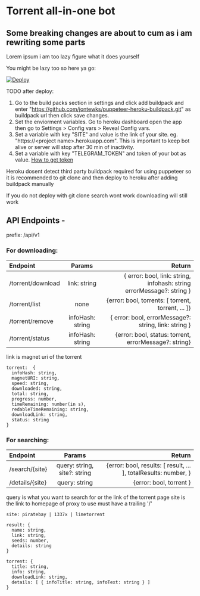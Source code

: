 # Torrent all-in-one bot

## Some breaking changes are about to cum as i am rewriting some parts 

Lorem ipsum i am too lazy figure what it does yourself

You might be lazy too so here ya go:

[![Deploy](https://www.herokucdn.com/deploy/button.svg)](https://heroku.com/deploy?template=https://github.com/patheticGeek/torrent-aio-bot)

TODO after deploy:
1. Go to the build packs section in settings and click add buildpack and enter "https://github.com/jontewks/puppeteer-heroku-buildpack.git" as buildpack url then click save changes.
2. Set the enviorment variables. Go to heroku dashboard open the app then go to Settings > Config vars > Reveal Config vars.
3. Set a variable with key "SITE" and value is the link of your site. eg. "https://\<project name>.herokuapp.com". This is important to keep bot alive or server will stop after 30 min of inactivity.
4. Set a variable with key "TELEGRAM_TOKEN" and token of your bot as value. [How to get token](https://core.telegram.org/bots/#creating-a-new-bot)

Heroku dosent detect third party buildpack required for using puppeteer so it is recommended to git clone and then deploy to heroku after adding buildpack manually

If you do not deploy with git clone search wont work downloading will still work

## API Endpoints -

prefix: /api/v1

### For downloading:

| Endpoint          |      Params      |                                                                Return |
| :---------------- | :--------------: | --------------------------------------------------------------------: |
| /torrent/download |   link: string   | { error: bool, link: string, infohash: string errorMessage?: string } |
| /torrent/list     |       none       |                    {error: bool, torrents: [ torrent, torrent, ... ]} |
| /torrent/remove   | infoHash: string |                  { error: bool, errorMessage?: string, link: string } |
| /torrent/status   | infoHash: string |                 {error: bool, status: torrent, errorMessage?: string} |

link is magnet uri of the torrent

```
torrent:  {
  infoHash: string,
  magnetURI: string,
  speed: string,
  downloaded: string,
  total: string,
  progress: number,
  timeRemaining: number(in s),
  redableTimeRemaining: string,
  downloadLink: string,
  status: string
}
```

### For searching:

| Endpoint        |            Params            |                                                          Return |
| :-------------- | :--------------------------: | --------------------------------------------------------------: |
| /search/{site}  | query: string, site?: string | {error: bool, results: [ result, ... ], totalResults: number, } |
| /details/{site} |        query: string         |                                         {error: bool, torrent } |

query is what you want to search for or the link of the torrent page
site is the link to homepage of proxy to use must have a trailing '/'

```
site: piratebay | 1337x | limetorrent

result: {
  name: string,
  link: string,
  seeds: number,
  details: string
}

torrent: {
  title: string,
  info: string,
  downloadLink: string,
  details: [ { infoTitle: string, infoText: string } ]
}
```
